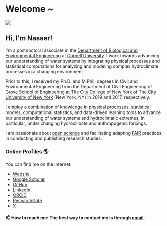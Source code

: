 # Welcome ~
![](https://komarev.com/ghpvc/?username=nassernajibi&color=orange&label=Profile+views)
## Hi, I'm Nasser!

I'm a postdoctoral associate in the [Department of Biological and Environmental Engineering](https://cals.cornell.edu/biological-environmental-engineering) at [Cornell University](https://www.cornell.edu/).
I work towards advancing our understanding of water systems by integrating physical processes and statistical computations for analyzing and modeling complex hydroclimate processes in a changing environment.

Prior to this, I received my Ph.D. and M.Phil. degrees in Civil and Environmental Engineering from the Department of Civil Engineering of [Grove School of Engineering](https://www.ccny.cuny.edu/engineering) at [The City College of New York](https://www.ccny.cuny.edu/) of [The City University of New York](https://www.cuny.edu/) (New York, NY) in 2019 and 2017, respectively.

I employ a combination of knowledge in physical processes, statistical models, computational statistics, and data-driven learning tools to advance our understanding of water systems and hydroclimatic extremes, in particular, under changing hydroclimate and anthropogenic forcings.

I am passionate about [open science](https://nasa.github.io/Transform-to-Open-Science/) and facilitating adapting [FAIR](https://www.go-fair.org/fair-principles/) practices in conducting and publishing research studies.

### Online Profiles 🌎

You can find me on the internet:

* [Website](https://nassernajibi.com/)
* [Google Scholar](https://scholar.google.com/citations?user=0WHw-1MAAAAJ&hl=en)
* [GitHub](https://github.com/nassernajibi)
* [LinkedIn](https://www.linkedin.com/in/nassernajibi/)
* [ORCiD](https://orcid.org/0000-0002-0515-7192)
* [ResearchGate](https://www.researchgate.net/profile/Nasser-Najibi)
* [X](https://twitter.com/NasserNajibi)

#### 📫 How to reach me: The best way to contact me is through [email](mailto:nn289@cornell.edu).
